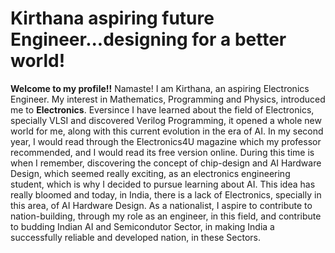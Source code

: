 # Kirthana aspiring future Engineer...designing for a better world!
**Welcome to my profile!!**
Namaste! I am Kirthana, an aspiring Electronics Engineer. My interest in Mathematics, Programming and Physics, introduced me to **Electronics**. Eversince I have learned about the field of Electronics, specially VLSI and discovered Verilog Programming, it opened a whole new world for me, along with this current evolution in the era of AI.
In my second year, I would read through the Electronics4U magazine which my professor recommended, and I would read its free version online. During this time is when I remember, discovering the concept of chip-design and AI Hardware Design, which seemed really exciting, as an electronics engineering student, which is why I decided to pursue learning about AI.
This idea has really bloomed and today, in India, there is a lack of Electronics, specially in this area, of AI Hardware Design. As a nationalist, I aspire to contribute to nation-building, through my role as an engineer, in this field, and contribute to budding Indian AI and Semicondutor Sector, in making India a successfully reliable and developed nation, in these Sectors.
